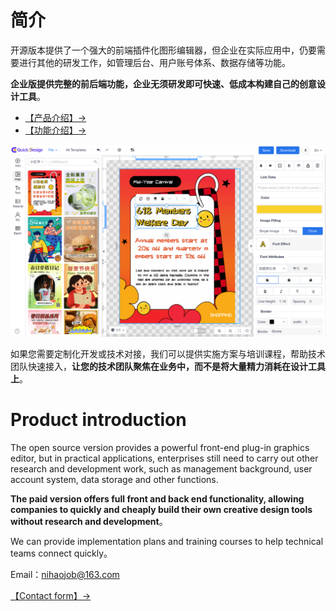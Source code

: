 <!--
 * @Author: 秦少卫
 * @Date: 2023-12-25 22:39:37
 * @LastEditors: 秦少卫
 * @LastEditTime: 2024-09-26 16:17:29
 * @Description: file content
-->

# 简介


开源版本提供了一个强大的前端插件化图形编辑器，但企业在实际应用中，仍要需要进行其他的研发工作，如管理后台、用户账号体系、数据存储等功能。

**企业版提供完整的前后端功能，企业无须研发即可快速、低成本构建自己的创意设计工具**。

- [【产品介绍】->](https://pro.kuaitu.cc/)
- [【功能介绍】->](https://ws0gdejldw.feishu.cn/docx/GKmnddCgFokr4sxFeYNcoql1nAb)

<img src="/public/Foxmail20240911054311.png" alt="">


如果您需要定制化开发或技术对接，我们可以提供实施方案与培训课程，帮助技术团队快速接入，**让您的技术团队聚焦在业务中，而不是将大量精力消耗在设计工具上**。


# Product introduction
The open source version provides a powerful front-end plug-in graphics editor, but in practical applications, enterprises still need to carry out other research and development work, such as management background, user account system, data storage and other functions.

**The paid version offers full front and back end functionality, allowing companies to quickly and cheaply build their own creative design tools without research and development**。

We can provide implementation plans and training courses to help technical teams connect quickly。

Email：[nihaojob@163.com](mailto:nihaojob@163.com)

[【Contact form】->](https://pro.kuaitu.cc/index-en.html)




